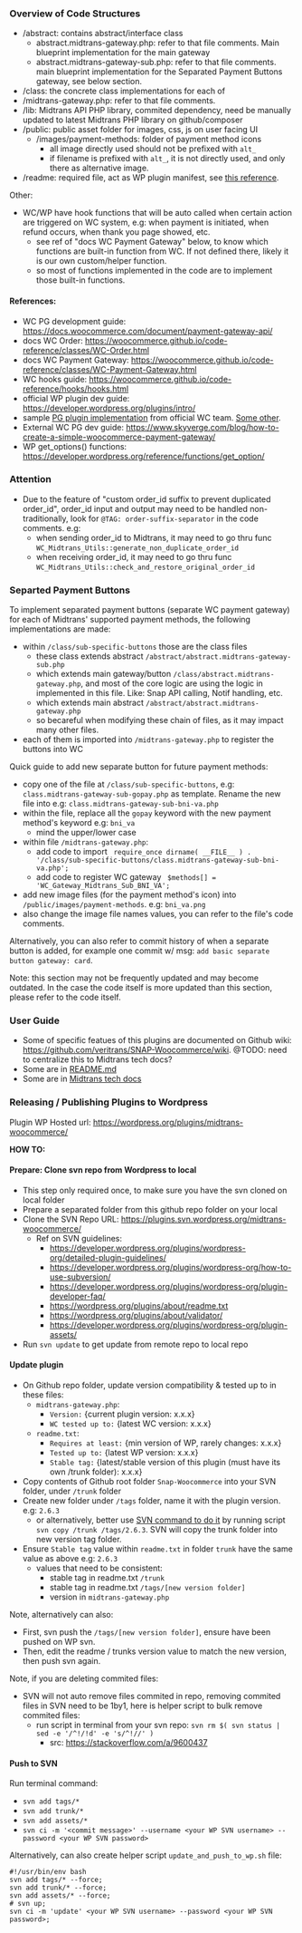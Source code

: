 ### Overview of Code Structures
- /abstract: contains abstract/interface class
  - abstract.midtrans-gateway.php: refer to that file comments. Main blueprint implementation for the main gateway
  - abstract.midtrans-gateway-sub.php: refer to that file comments. main blueprint implementation for the Separated Payment Buttons gateway, see below section.
- /class: the concrete class implementations for each of
- /midtrans-gateway.php: refer to that file comments.
- /lib: Midtrans API PHP library, commited dependency, need be manually updated to latest Midtrans PHP library on github/composer
- /public: public asset folder for images, css, js on user facing UI
  - /images/payment-methods: folder of payment method icons
    - all image directly used should not be prefixed with `alt_`
    - if filename is prefixed with `alt_`, it is not directly used, and only there as alternative image.
- /readme: required file, act as WP plugin manifest, see [this reference](https://wordpress.org/plugins/readme.txt).

Other:
- WC/WP have hook functions that will be auto called when certain action are triggered on WC system, e.g: when payment is initiated, when refund occurs, when thank you page showed, etc.
  - see ref of "docs WC Payment Gateway" below, to know which functions are built-in function from WC. If not defined there, likely it is our own custom/helper function.
  - so most of functions implemented in the code are to implement those built-in functions.

#### References:
- WC PG development guide: https://docs.woocommerce.com/document/payment-gateway-api/
- docs WC Order: https://woocommerce.github.io/code-reference/classes/WC-Order.html
- docs WC Payment Gateway: https://woocommerce.github.io/code-reference/classes/WC-Payment-Gateway.html
- WC hooks guide: https://woocommerce.github.io/code-reference/hooks/hooks.html
- official WP plugin dev guide: https://developer.wordpress.org/plugins/intro/
- sample [PG plugin implementation](https://github.com/woocommerce/woocommerce-gateway-stripe/) from official WC team. [Some other](https://github.com/woocommerce?q=gateway&type=&language=&sort=).
- External WC PG dev guide: https://www.skyverge.com/blog/how-to-create-a-simple-woocommerce-payment-gateway/
- WP get_options() functions: https://developer.wordpress.org/reference/functions/get_option/

### Attention
- Due to the feature of "custom order_id suffix to prevent duplicated order_id", order_id input and output may need to be handled non-traditionally, look for `@TAG: order-suffix-separator` in the code comments. e.g:
  - when sending order_id to Midtrans, it may need to go thru func `WC_Midtrans_Utils::generate_non_duplicate_order_id`
  - when receiving order_id, it may need to go thru func `WC_Midtrans_Utils::check_and_restore_original_order_id`

### Separted Payment Buttons
To implement separated payment buttons (separate WC payment gateway) for each of Midtrans' supported payment methods, the following implementations are made:
- within `/class/sub-specific-buttons` those are the class files
  - these class extends abstract `/abstract/abstract.midtrans-gateway-sub.php`
  - which extends main gateway/button `/class/abstract.midtrans-gateway.php`, and most of the core logic are using the logic in implemented in this file. Like: Snap API calling, Notif handling, etc.
  - which extends main abstract `/abstract/abstract.midtrans-gateway.php`
  - so becareful when modifying these chain of files, as it may impact many other files.
- each of them is imported into `/midtrans-gateway.php` to register the buttons into WC

Quick guide to add new separate button for future payment methods:
- copy one of the file at `/class/sub-specific-buttons`, e.g: `class.midtrans-gateway-sub-gopay.php` as template. Rename the new file into e.g: `class.midtrans-gateway-sub-bni-va.php`
- within the file, replace all the `gopay` keyword with the new payment method's keyword e.g: `bni_va`
  - mind the upper/lower case
- within file `/midtrans-gateway.php`: 
  - add code to import `
require_once dirname( __FILE__ ) . '/class/sub-specific-buttons/class.midtrans-gateway-sub-bni-va.php';`
  - add code to register WC gateway `
  $methods[] = 'WC_Gateway_Midtrans_Sub_BNI_VA';`
- add new image files (for the payment method's icon) into `/public/images/payment-methods`. e.g: `bni_va.png`
- also change the image file names values, you can refer to the file's code comments.

Alternatively, you can also refer to commit history of when a separate button is added, for example one commit w/ msg: `add basic separate button gateway: card`.

Note: this section may not be frequently updated and may become outdated. In the case the code itself is more updated than this section, please refer to the code itself.

### User Guide
- Some of specific featues of this plugins are documented on Github wiki: https://github.com/veritrans/SNAP-Woocommerce/wiki. @TODO: need to centralize this to Midtrans tech docs?
- Some are in [README.md](./README.md)
- Some are in [Midtrans tech docs](https://docs.midtrans.com/en/snap/with-plugins?id=wordpress-woocommerce)

### Releasing / Publishing Plugins to Wordpress
Plugin WP Hosted url: https://wordpress.org/plugins/midtrans-woocommerce/

**HOW TO:**

#### Prepare: Clone svn repo from Wordpress to local
- This step only required once, to make sure you have the svn cloned on local folder
- Prepare a separated folder from this github repo folder on your local
- Clone the SVN Repo URL: https://plugins.svn.wordpress.org/midtrans-woocommerce/
  - Ref on SVN guidelines:
    - https://developer.wordpress.org/plugins/wordpress-org/detailed-plugin-guidelines/
    - https://developer.wordpress.org/plugins/wordpress-org/how-to-use-subversion/
    - https://developer.wordpress.org/plugins/wordpress-org/plugin-developer-faq/
    - https://wordpress.org/plugins/about/readme.txt
    - https://wordpress.org/plugins/about/validator/
    - https://developer.wordpress.org/plugins/wordpress-org/plugin-assets/
- Run `svn update` to get update from remote repo to local repo

#### Update plugin
- On Github repo folder, update version compatibility & tested up to in these files:
  - `midtrans-gateway.php`:
    - `Version:` {current plugin version: x.x.x}
    - `WC tested up to:` {latest WC version: x.x.x}
  - `readme.txt`:
    - `Requires at least:` {min version of WP, rarely changes: x.x.x}
    - `Tested up to:` {latest WP version: x.x.x}
    - `Stable tag:` {latest/stable version of this plugin (must have its own /trunk folder): x.x.x}
- Copy contents of Github root folder `Snap-Woocommerce` into your SVN folder, under `/trunk` folder
- Create new folder under `/tags` folder, name it with the plugin version. e.g: `2.6.3`
  - or alternatively, better use [SVN command to do it](https://developer.wordpress.org/plugins/wordpress-org/how-to-use-subversion/#create-tags-from-trunk) by running script `svn copy /trunk /tags/2.6.3`. SVN will copy the trunk folder into new version tag folder.
- Ensure `Stable tag` value within `readme.txt` in folder `trunk` have the same value as above e.g: `2.6.3`
  - values that need to be consistent:
    - stable tag in readme.txt `/trunk`
    - stable tag in readme.txt `/tags/[new version folder]`
    - version in `midtrans-gateway.php`

Note, alternatively can also:
- First, svn push the `/tags/[new version folder]`, ensure have been pushed on WP svn.
- Then, edit the readme / trunks version value to match the new version, then push svn again.

Note, if you are deleting commited files:
- SVN will not auto remove files commited in repo, removing commited files in SVN need to be 1by1, here is helper script to bulk remove commited files:
  - run script in terminal from your svn repo: `svn rm $( svn status | sed -e '/^!/!d' -e 's/^!//' )`
    - src: https://stackoverflow.com/a/9600437

#### Push to SVN
Run terminal command:
- `svn add tags/*`
- `svn add trunk/*`
- `svn add assets/*`
- `svn ci -m '<commit message>' --username <your WP SVN username> --password <your WP SVN password>`

Alternatively, can also create helper script `update_and_push_to_wp.sh` file:
```
#!/usr/bin/env bash
svn add tags/* --force; 
svn add trunk/* --force; 
svn add assets/* --force;
# svn up; 
svn ci -m 'update' <your WP SVN username> --password <your WP SVN password>;
```